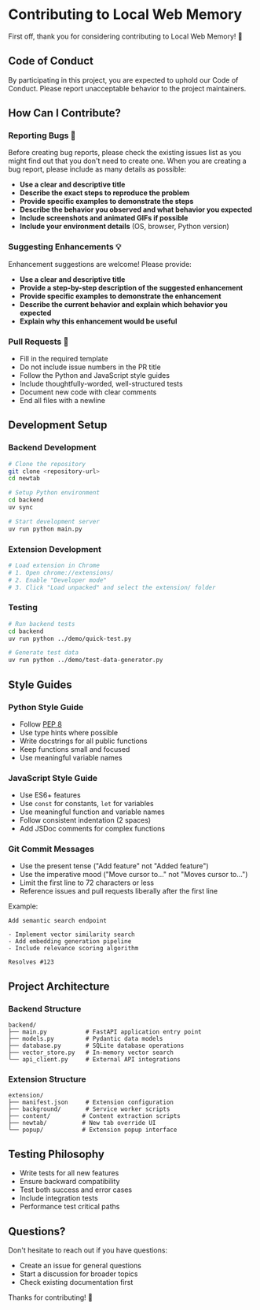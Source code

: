 # Contributing to Local Web Memory

First off, thank you for considering contributing to Local Web Memory! 🎉

## Code of Conduct

By participating in this project, you are expected to uphold our Code of Conduct. Please report unacceptable behavior to the project maintainers.

## How Can I Contribute?

### Reporting Bugs 🐛

Before creating bug reports, please check the existing issues list as you might find out that you don't need to create one. When you are creating a bug report, please include as many details as possible:

- **Use a clear and descriptive title**
- **Describe the exact steps to reproduce the problem**
- **Provide specific examples to demonstrate the steps**
- **Describe the behavior you observed and what behavior you expected**
- **Include screenshots and animated GIFs if possible**
- **Include your environment details** (OS, browser, Python version)

### Suggesting Enhancements 💡

Enhancement suggestions are welcome! Please provide:

- **Use a clear and descriptive title**
- **Provide a step-by-step description of the suggested enhancement**
- **Provide specific examples to demonstrate the enhancement**
- **Describe the current behavior and explain which behavior you expected**
- **Explain why this enhancement would be useful**

### Pull Requests 🔄

- Fill in the required template
- Do not include issue numbers in the PR title
- Follow the Python and JavaScript style guides
- Include thoughtfully-worded, well-structured tests
- Document new code with clear comments
- End all files with a newline

## Development Setup

### Backend Development

```bash
# Clone the repository
git clone <repository-url>
cd newtab

# Setup Python environment
cd backend
uv sync

# Start development server
uv run python main.py
```

### Extension Development

```bash
# Load extension in Chrome
# 1. Open chrome://extensions/
# 2. Enable "Developer mode"
# 3. Click "Load unpacked" and select the extension/ folder
```

### Testing

```bash
# Run backend tests
cd backend
uv run python ../demo/quick-test.py

# Generate test data
uv run python ../demo/test-data-generator.py
```

## Style Guides

### Python Style Guide

- Follow [PEP 8](https://www.python.org/dev/peps/pep-0008/)
- Use type hints where possible
- Write docstrings for all public functions
- Keep functions small and focused
- Use meaningful variable names

### JavaScript Style Guide

- Use ES6+ features
- Use `const` for constants, `let` for variables
- Use meaningful function and variable names
- Follow consistent indentation (2 spaces)
- Add JSDoc comments for complex functions

### Git Commit Messages

- Use the present tense ("Add feature" not "Added feature")
- Use the imperative mood ("Move cursor to..." not "Moves cursor to...")
- Limit the first line to 72 characters or less
- Reference issues and pull requests liberally after the first line

Example:
```
Add semantic search endpoint

- Implement vector similarity search
- Add embedding generation pipeline  
- Include relevance scoring algorithm

Resolves #123
```

## Project Architecture

### Backend Structure

```
backend/
├── main.py           # FastAPI application entry point
├── models.py         # Pydantic data models
├── database.py       # SQLite database operations
├── vector_store.py   # In-memory vector search
└── api_client.py     # External API integrations
```

### Extension Structure

```
extension/
├── manifest.json     # Extension configuration
├── background/       # Service worker scripts
├── content/         # Content extraction scripts
├── newtab/          # New tab override UI
└── popup/           # Extension popup interface
```

## Testing Philosophy

- Write tests for all new features
- Ensure backward compatibility
- Test both success and error cases  
- Include integration tests
- Performance test critical paths

## Questions?

Don't hesitate to reach out if you have questions:

- Create an issue for general questions
- Start a discussion for broader topics
- Check existing documentation first

Thanks for contributing! 🙏